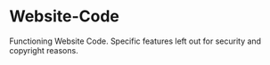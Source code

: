 # Website-Code
Functioning Website Code. Specific features left out for security and copyright reasons.
